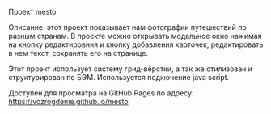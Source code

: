 Проект mesto

Описание: этот проект показывает нам фотографии путешествий по разным странам. В проекте можно открывать модальное окно нажимая на кнопку редактировния и кнопку добавления карточек, редактировать в нем текст, сохранять его на странице.

Этот проект использует систему грид-вёрстки, а так же стилизован и структурирован по БЭМ. Используется подкючение java script.

Доступен для просматра на GitHub Pages по адресу: https://vozrogdenie.github.io/mesto
